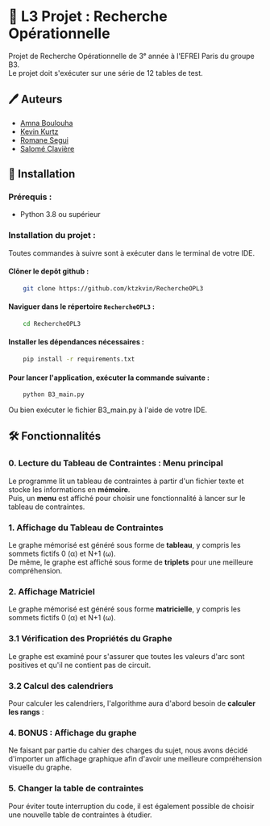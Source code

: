 
# 🧮 L3 Projet : Recherche Opérationnelle

Projet de Recherche Opérationnelle de 3ᵉ année à l'EFREI Paris du groupe B3.<br />
Le projet doit s'exécuter sur une série de 12 tables de test. 

## 🖊️ Auteurs 

- [Amna Boulouha](https://github.com/blhmna)
- [Kevin Kurtz](https://github.com/ktzkvin)
- [Romane Segui](https://github.com/Airseg)
- [Salomé Clavière](https://github.com/salobinks)
	

## 💾 Installation 

### Prérequis :
- Python 3.8 ou supérieur

### Installation du projet :

Toutes commandes à suivre sont à exécuter dans le terminal de votre IDE.

#### Clôner le depôt github :
```bash
    git clone https://github.com/ktzkvin/RechercheOPL3
```

#### Naviguer dans le répertoire `RechercheOPL3` :
```bash
    cd RechercheOPL3
```

#### Installer les dépendances nécessaires :
```bash
    pip install -r requirements.txt
```

#### Pour lancer l'application, exécuter la commande suivante :
```bash
    python B3_main.py
```

Ou bien exécuter le fichier B3_main.py à l'aide de votre IDE.
## 🛠️ Fonctionnalités


### 0. Lecture du Tableau de Contraintes : Menu principal
Le programme lit un tableau de contraintes à partir d'un fichier texte et stocke les informations en **mémoire**.<br />
Puis, un **menu** est affiché pour choisir une fonctionnalité à lancer sur le tableau de contraintes.

### 1. Affichage du Tableau de Contraintes
Le graphe mémorisé est généré sous forme de **tableau**, y compris les sommets fictifs 0 (α) et N+1 (ω).<br />
De même, le graphe est affiché sous forme de **triplets** pour une meilleure compréhension.

### 2. Affichage Matriciel
Le graphe mémorisé est généré sous forme **matricielle**, y compris les sommets fictifs 0 (α) et N+1 (ω).

### 3.1 Vérification des Propriétés du Graphe
Le graphe est examiné pour s'assurer que toutes les valeurs d'arc sont positives et qu'il ne contient pas de circuit.

### 3.2 Calcul des calendriers
Pour calculer les calendriers, l'algorithme aura d'abord besoin de **calculer les rangs** :

### 4. BONUS : Affichage du graphe
Ne faisant par partie du cahier des charges du sujet, nous avons décidé d'importer un affichage graphique afin d'avoir une meilleure compréhension visuelle du graphe.

### 5. Changer la table de contraintes
Pour éviter toute interruption du code, il est également possible de choisir une nouvelle table de contraintes à étudier.
